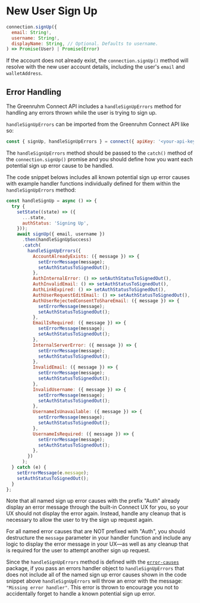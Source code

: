 # New User Sign Up

```js
connection.signUp({
  email: String!,
  username: String!,
  displayName: String, // Optional. Defaults to username.
) => Promise(User) | Promise(Error)
```

If the account does not already exist, the `connection.signUp()` method will resolve with the new user account details, including the user's `email` and `walletAddress`.

## Error Handling

The Greenruhm Connect API includes a `handleSignUpErrors` method for handling any errors thrown while the user is trying to sign up.

`handleSignUpErrors` can be imported from the Greenruhm Connect API like so:

```js
const { signUp, handleSignUpErrors } = connect({ apiKey: '<your-api-key>' });
```

The `handleSignUpErrors` method should be passed to the `catch()` method of the `connection.signUp()` promise and you should define how you want each potential sign up error cause to be handled.

The code snippet belows includes all known potential sign up error causes with example handler functions individually defined for them within the `handleSignUpErrors` method:

```js
const handleSignUp = async () => {
  try {
    setState((state) => ({
      ...state,
      authStatus: 'Signing Up',
    }));
    await signUp({ email, username })
      .then(handleSignUpSuccess)
      .catch(
        handleSignUpErrors({
          AccountAlreadyExists: ({ message }) => {
            setErrorMessage(message);
            setAuthStatusToSignedOut();
          },
          AuthInternalError: () => setAuthStatusToSignedOut(),
          AuthInvalidEmail: () => setAuthStatusToSignedOut(),
          AuthLinkExpired: () => setAuthStatusToSignedOut(),
          AuthUserRequestEditEmail: () => setAuthStatusToSignedOut(),
          AuthUserRejectedConsentToShareEmail: ({ message }) => {
            setErrorMessage(message);
            setAuthStatusToSignedOut();
          },
          EmailIsRequired: ({ message }) => {
            setErrorMessage(message);
            setAuthStatusToSignedOut();
          },
          InternalServerError: ({ message }) => {
            setErrorMessage(message);
            setAuthStatusToSignedOut();
          },
          InvalidEmail: ({ message }) => {
            setErrorMessage(message);
            setAuthStatusToSignedOut();
          },
          InvalidUsername: ({ message }) => {
            setErrorMessage(message);
            setAuthStatusToSignedOut();
          },
          UsernameIsUnavailable: ({ message }) => {
            setErrorMessage(message);
            setAuthStatusToSignedOut();
          },
          UsernameIsRequired: ({ message }) => {
            setErrorMessage(message);
            setAuthStatusToSignedOut();
          },
        })
      );
  } catch (e) {
    setErrorMessage(e.message);
    setAuthStatusToSignedOut();
  }
};
```

Note that all named sign up error causes with the prefix "Auth" already display an error message through the built-in Connect UX for you, so your UX should not display the error again. Instead, handle any cleanup that is necessary to allow the user to try the sign up request again.

For all named error causes that are NOT prefixed with "Auth", you should destructure the `message` parameter in your handler function and include any logic to display the error message in your UX—as well as any cleanup that is required for the user to attempt another sign up request.

Since the `handleSignUpErrors` method is defined with the [`error-causes`](https://github.com/paralleldrive/error-causes) package, if you pass an errors handler object to `handleSignUpErrors` that does not include all of the named sign up error causes shown in the code snippet above `handleSignUpErrors` will throw an error with the message: `"Missing error handler"`. This error is thrown to encourage you not to accidentally forget to handle a known potential sign up error.
